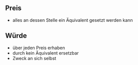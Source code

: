 ## Preis
- alles an dessen Stelle ein Äquivalent gesetzt werden kann

## Würde
- über jeden Preis erhaben
- durch kein Äquivalent ersetzbar
- Zweck an sich selbst

